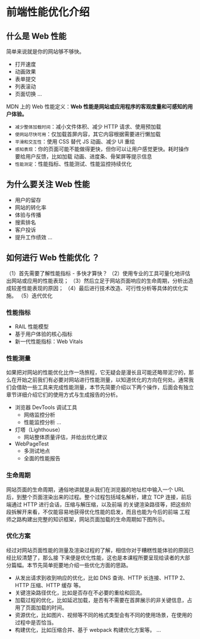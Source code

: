 # 前端性能优化介绍
## 什么是 Web 性能
简单来说就是你的⽹站够不够快。
 * 打开速度 
 * 动画效果 
 * 表单提交 
 * 列表滚动 
 * ⻚⾯切换 ... 

MDN 上的 Web 性能定义：**Web 性能是⽹站或应⽤程序的客观度量和可感知的⽤户体验。** 

* `减少整体加载时间`：减⼩⽂件体积、减少 HTTP 请求、使⽤预加载 
* `使⽹站尽快可⽤`：仅加载⾸屏内容，其它内容根据需要进⾏懒加载 
* `平滑和交互性`：使⽤ CSS 替代 JS 动画、减少 UI 重绘 
* `感知表现`：你的⻚⾯可能不能做得更快，但你可以让⽤户感觉更快。耗时操作要给⽤户反馈，⽐如加载 动画、进度条、⻣架屏等提示信息 
* `性能测定`：性能指标、性能测试、性能监控持续优化

## 为什么要关注 Web 性能
* ⽤户的留存 
* ⽹站的转化率 
* 体验与传播 
* 搜索排名 
* 客户投诉 
* 提升⼯作绩效 ...

## 如何进行 Web 性能优化 ？
（1）⾸先需要了解性能指标 - 多快才算快？ 
（2）使⽤专业的⼯具可量化地评估出⽹站或应⽤的性能表现； 
（3）然后⽴⾜于⽹站⻚⾯响应的⽣命周期，分析出造成较差性能表现的原因； 
（4）最后进⾏技术改造、可⾏性分析等具体的优化实施。 
（5）迭代优化

### 性能指标
* RAIL 性能模型 
* 基于⽤户体验的核⼼指标 
* 新⼀代性能指标：Web Vitals

### 性能测量
如果把对⽹站的性能优化⽐作⼀场旅程，它⽆疑会是漫⻓且可能还略带泥泞的，那么在开始之前我们有必要对⽹站进⾏性能测量，以知道优化的⽅向在何处。通常我们会借助⼀些⼯具来完成性能测量，本节先简要介绍以下两个操作，后⾯会有独⽴章节详细介绍它们的使⽤⽅式与⽣成报告的分析。 
* 浏览器 DevTools 调试⼯具 
    * ⽹络监控分析 
    * 性能监控分析 ... 
* 灯塔（Lighthouse） 
    * ⽹站整体质量评估，并给出优化建议 
* WebPageTest 
    * 多测试地点 
    * 全⾯的性能报告

### 生命周期
⽹站⻚⾯的⽣命周期，通俗地讲就是从我们在浏览器的地址栏中输⼊⼀个 URL 后，到整个⻚⾯渲染出来的过程。整个过程包括域名解析，建⽴ TCP 连接，前后端通过 HTTP 进⾏会话，压缩与解压缩，以及前端 的关键渲染路径等，把这些阶段拆解开来看，不仅能容易地获得优化性能的启发，⽽且也能为今后的前端 ⼯程师之路构建出完整的知识框架，⽹站⻚⾯加载的⽣命周期如下图所示。

### 优化方案
经过对⽹站⻚⾯性能的测量及渲染过程的了解，相信你对于糟糕性能体验的原因已经⽐较清楚了，那么接 下来便是优化性能，这也是本课程所要呈现给读者的⼤部分篇幅。本节先简单扼要地介绍⼀些优化⽅⾯的思路。

* 从发出请求到收到响应的优化，⽐如 DNS 查询、HTTP ⻓连接、HTTP 2、HTTP 压缩、HTTP 缓存 等。
* 关键渲染路径优化，⽐如是否存在不必要的重绘和回流。 
* 加载过程的优化，⽐如延迟加载，是否有不需要在⾸屏展示的⾮关键信息，占⽤了⻚⾯加载的时间。 
* 资源优化，⽐如图⽚、视频等不同的格式类型会有不同的使⽤场景，在使⽤的过程中是否恰当。 
* 构建优化，⽐如压缩合并、基于 webpack 构建优化⽅案等。 ...